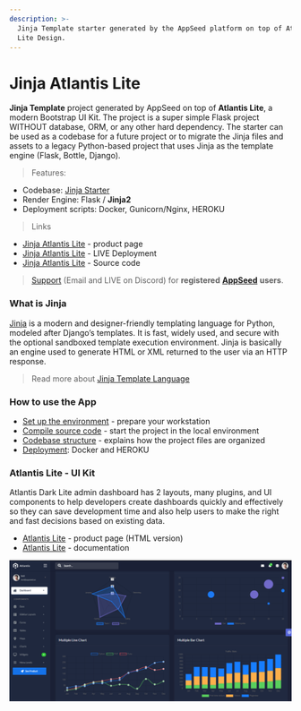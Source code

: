 ```yaml
---
description: >-
  Jinja Template starter generated by the AppSeed platform on top of Atlantis
  Lite Design.
---
```


# Jinja Atlantis Lite

**Jinja Template** project generated by AppSeed on top of **Atlantis Lite**,  a modern Bootstrap UI Kit. The project is a super simple Flask project WITHOUT database, ORM, or any other hard dependency. The starter can be used as a codebase for a future project or to migrate the Jinja files and assets to a legacy Python-based project that uses Jinja as the template engine \(Flask, Bottle, Django\).

> Features:

* Codebase: [Jinja Starter](../../boilerplate-code/boilerplate-jinja.md)  
* Render Engine: Flask / **Jinja2**
* Deployment scripts: Docker, Gunicorn/Nginx, HEROKU

> Links

* [Jinja Atlantis Lite](https://appseed.us/jinja-template/jinja-template-atlantis-dark) - product page
* [Jinja Atlantis Lite](https://jinja-atlantis-dark.appseed-srv1.com/) - LIVE Deployment
* [Jinja Atlantis Lite](https://github.com/app-generator/jinja-atlantis-dark) - Source code 

> [Support](https://appseed.us/support) \(Email and LIVE on Discord\) for **registered** [**AppSeed**](https://appseed.us/) **users**.



### What is Jinja

[Jinja](https://jinja.palletsprojects.com/en/2.11.x/) is a modern and designer-friendly templating language for Python, modeled after Django’s templates. It is fast, widely used, and secure with the optional sandboxed template execution environment. Jinja is basically an engine used to generate HTML or XML returned to the user via an HTTP response. 

> Read more about [Jinja Template Language](../../content/what-is/jinja.md)



### How to use the App

* [Set up the environment](../../boilerplate-code/boilerplate-jinja.md#environment) - prepare your workstation
* [Compile source code](../../boilerplate-code/boilerplate-jinja.md#build-the-app) - start the project in the local environment
* [Codebase structure](../../boilerplate-code/boilerplate-jinja.md#codebase-structure) - explains how the project files are organized
* [Deployment](../../boilerplate-code/boilerplate-jinja.md#deployment): Docker and HEROKU 



### Atlantis Lite - UI Kit

Atlantis Dark Lite admin dashboard has 2 layouts, many plugins, and UI components to help developers create dashboards quickly and effectively so they can save development time and also help users to make the right and fast decisions based on existing data.

* [Atlantis Lite](https://www.themekita.com/atlantis-lite-bootstrap-dashboard.html) - product page \(HTML version\)
* [Atlantis Lite](https://themekita.com/demo-atlantis-bootstrap/livepreview/documentation/) - documentation 

![Atlantis Lite - Free Bootstrap Template.](../../.gitbook/assets/atlantis-lite-cover.png)

